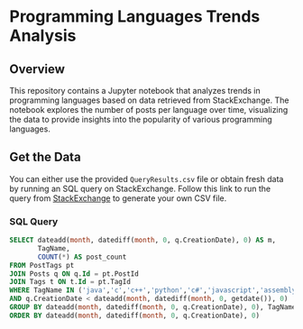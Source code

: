 # Programming Languages Trends Analysis

## Overview
This repository contains a Jupyter notebook that analyzes trends in programming languages based on data retrieved from StackExchange. The notebook explores the number of posts per language over time, visualizing the data to provide insights into the popularity of various programming languages.

## Get the Data

You can either use the provided `QueryResults.csv` file or obtain fresh data by running an SQL query on StackExchange. Follow this link to run the query from [StackExchange](https://data.stackexchange.com/stackoverflow/query/675441/popular-programming-languages-per-over-time-eversql-com) to generate your own CSV file.

### SQL Query

```sql
SELECT dateadd(month, datediff(month, 0, q.CreationDate), 0) AS m, 
       TagName, 
       COUNT(*) AS post_count
FROM PostTags pt
JOIN Posts q ON q.Id = pt.PostId
JOIN Tags t ON t.Id = pt.TagId
WHERE TagName IN ('java','c','c++','python','c#','javascript','assembly','php','perl','ruby','visual basic','swift','r','object-c','scratch','go','swift','delphi')
AND q.CreationDate < dateadd(month, datediff(month, 0, getdate()), 0)
GROUP BY dateadd(month, datediff(month, 0, q.CreationDate), 0), TagName
ORDER BY dateadd(month, datediff(month, 0, q.CreationDate), 0)

